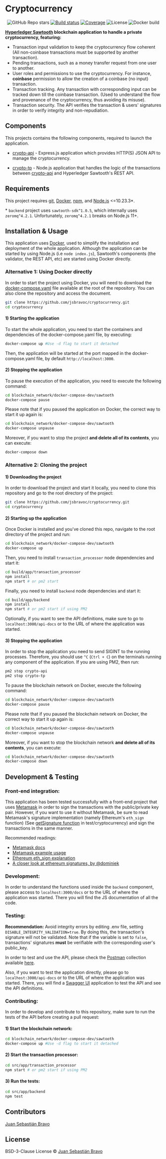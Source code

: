 # Cryptocurrency

<div align="center">

![GitHub Repo stars](https://img.shields.io/github/stars/jsbravoc/cryptocurrency)
[![Build status](https://img.shields.io/circleci/build/github/jsbravoc/cryptocurrency?token=7ee902fdd4d28a5e30e21266f2101d7f11a0e0bb)](https://github.com/jsbravoc/cryptocurrency/releases/)
[![Coverage](https://codecov.io/gh/jsbravoc/cryptocurrency/branch/main/graph/badge.svg?token=V0OVR0D64N)](https://codecov.io/gh/jsbravoc/cryptocurrency)
![License](https://img.shields.io/github/license/jsbravoc/cryptocurrency)
![Docker build](https://img.shields.io/docker/v/jsbravoc/crypto-api/latest)


</div>

**[Hyperledger Sawtooth](https://www.hyperledger.org/use/sawtooth) blockchain application to handle a private cryptocurrency, featuring:**

- Transaction input validation to keep the cryptocurrency flow coherent (All non-coinbase transactions must be supported by another transaction).
- Pending transactions, such as a money transfer request from one user to another.
- User roles and permissions to use the cryptocurrency. For instance, **coinbase** permission to allow the creation of a coinbase (no input) transaction.
- Transaction tracking. Any transaction with corresponding input can be tracked down till the coinbase transaction. (Used to understand the flow and provenance of the cryptocurrency, thus avoiding its misuse).
- Transaction security. The API verifies the transaction & users' signatures in order to verify integrity and non-repudiation. 


## Components

This projects contains the following components, required to launch the application.

- [crypto-api](https://github.com/jsbravoc/cryptocurrency/tree/main/build/app/backend) - Express.js application which provides HTTP(S) JSON API to manage the cryptocurrency.

- [crypto-tp](https://github.com/jsbravoc/cryptocurrency/tree/main/build/app/transaction_processor) - Node.js application that handles the logic of the transactions between [crypto-api](https://github.com/jsbravoc/cryptocurrency/tree/main/build/app/backend) and Hyperledger Sawtooth's REST API.

## Requirements

This project requires [git](https://www.git-scm.com), [Docker](https://www.docker.com/why-docker), [npm](https://www.npmjs.com/get-npm), and [Node.js](https://nodejs.org/en/) <=10.23.3*. 

\* `backend` project uses `sawtooth-sdk^1.0.5`, which internally uses `zeromq^4.2.1`. Unfortunately, `zeromq^4.2.1` breaks on Node.js 11+.


## Installation & Usage

This application uses [Docker](https://www.docker.com/why-docker), used to simplify the installation and deployment of the whole application. Although the application can be started by using Node.js (i.e `node index.js`), Sawtooth's components (the validator, the REST API, etc) are started using Docker directly.

### Alternative 1: Using Docker directly

In order to start the project using Docker, you will need to download the [docker-compose.yaml](https://raw.githubusercontent.com/jsbravoc/cryptocurrency/main/docker-compose.yaml) file available at the root of the repository. You can also clone the repository and access the document. 

```sh
git clone https://github.com/jsbravoc/cryptocurrency.git
cd cryptocurrency
```
#### 1) Starting the application

To start the whole application, you need to start the containers and dependencies of the docker-compose.yaml file, by executing:

```sh
docker-compose up #Use -d flag to start it detached
```
Then, the application will be started at the port mapped in the docker-compose.yaml file, by default `http://localhost:3000`.

#### 2) Stopping the application

To pause the execution of the application, you need to execute the following command:
```sh
cd blockchain_network/docker-compose-dev/sawtooth
docker-compose pause
```

Please note that if you paused the application on Docker, the correct way to start it up again is:
```sh
cd blockchain_network/docker-compose-dev/sawtooth
docker-compose unpause
```

Moreover, if you want to stop the project **and delete all of its contents**, you can execute:
```sh
docker-compose down
```

### Alternative 2: Cloning the project
#### 1) Downloading the project

In order to download the project and start it locally, you need to clone this repository and go to the root directory of the project:

```sh
git clone https://github.com/jsbravoc/cryptocurrency.git
cd cryptocurrency
```

#### 2) Starting up the application

Once Docker is installed and you've cloned this repo, navigate to the root directory of the project and run:

```sh
cd blockchain_network/docker-compose-dev/sawtooth
docker-compose up
```

Then, you need to install `transaction_processor` node dependencies and start it: 

```sh
cd build/app/transaction_processor
npm install
npm start # or pm2 start
```

Finally, you need to install `backend` node dependencies and start it: 

```sh
cd build/app/backend
npm install
npm start # or pm2 start if using PM2
```

Optionally, if you want to see the API definitions, make sure to go to `localhost:3000/api-docs` or to the URL of where the application was started.


#### 3) Stopping the application

In order to stop the application you need to send SIGINT to the running processes. Therefore, you should use `^C` (`Ctrl + C`) on the terminals running any component of the application. If you are using PM2, then run:
```sh
pm2 stop crypto-api
pm2 stop crypto-tp
```
To pause the blockchain network on Docker, execute the following command:
```sh
cd blockchain_network/docker-compose-dev/sawtooth
docker-compose pause
```

Please note that if you paused the blockchain network on Docker, the correct way to start it up again is:
```sh
cd blockchain_network/docker-compose-dev/sawtooth
docker-compose unpause
```

Moreover, if you want to stop the blockchain network **and delete all of its contents**, you can execute:
```sh
cd blockchain_network/docker-compose-dev/sawtooth
docker-compose down
```

## Development & Testing

### Front-end integration:

This application has been tested successfully with a front-end project that uses [Metamask](https://metamask.io/) in order to sign the transactions with the public/private key pair. However, if you want to use it without Metamask, be sure to read Metamask's signature implementation (namely Ethereum's `eth_sign` function) (See [getSignature function](https://github.com/jsbravoc/cryptocurrency/blob/main/src/app/backend/test/cryptocurrency.js#L77) in test/cryptocurrency) and sign the transactions in the same manner.

Recommended readings:
* [Metamask docs](https://docs.metamask.io/guide/signing-data.html#a-brief-history)
* [Metamask example usage](https://github.com/danfinlay/js-eth-personal-sign-examples)
* [Ethereum eth_sign explanation](https://eth.wiki/json-rpc/API) 
* [A closer look at ethereum signatures, by @dominiek](https://hackernoon.com/a-closer-look-at-ethereum-signatures-5784c14abecc)

### Development:

In order to understand the functions used inside the `backend` component, please access to `localhost:3000/docs` or to the URL of where the application was started. There you will find the JS documentation of all the code. 


### Testing:

**Recommendation:** Avoid integrity errors by editing .env file, setting `DISABLE_INTEGRITY_VALIDATION=true`. By doing this, the transaction's signature will not be validated. Note that if the variable is set to `false`, transactions' signatures **must** be verifiable with the corresponding user's public_key.

In order to test and use the API, please check the [Postman](https://www.postman.com/) collection available [here](https://github.com/jsbravoc/cryptocurrency/tree/main/build/app/backend).

Also, if you want to test the application directly, please go to `localhost:3000/api-docs` or to the URL of where the application was started. There, you will find a [Swagger UI](https://swagger.io/tools/swagger-ui/) application to test the API and see the API definitions.


### Contributing:

In order to develop and contribute to this repository, make sure to run the tests of the API before creating a pull request:
#### 1) Start the blockchain network:

```sh
cd blockchain_network/docker-compose-dev/sawtooth
docker-compose up #Use -d flag to start it detached
```

#### 2) Start the transaction processor:

```sh
cd src/app/transaction_processor
npm start # or pm2 start if using PM2
```
#### 3) Run the tests:


```sh
cd src/app/backend
npm test
```

## Contributors
[Juan Sebastián Bravo](https://github.com/jsbravoc)


## License
BSD-3-Clause License © [Juan Sebastián Bravo](https://github.com/jsbravoc)